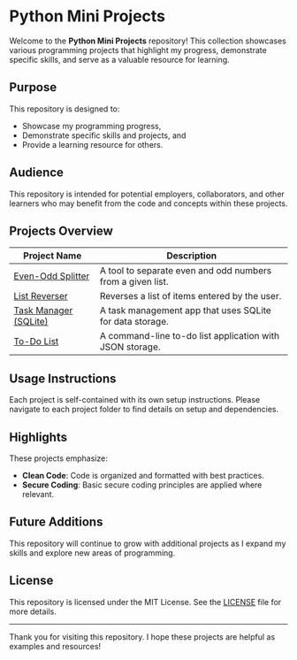 # Python Mini Projects

Welcome to the **Python Mini Projects** repository! This collection showcases various programming projects that highlight my progress, demonstrate specific skills, and serve as a valuable resource for learning.

## Purpose

This repository is designed to:
- Showcase my programming progress,
- Demonstrate specific skills and projects, and
- Provide a learning resource for others.

## Audience

This repository is intended for potential employers, collaborators, and other learners who may benefit from the code and concepts within these projects.

## Projects Overview

| Project Name                                | Description                                                                  |
|---------------------------------------------|------------------------------------------------------------------------------|
| [Even-Odd Splitter](even-odd-splitter)      | A tool to separate even and odd numbers from a given list.                   |
| [List Reverser](list_reverser)              | Reverses a list of items entered by the user.                                |
| [Task Manager (SQLite)](task_manager_sqlite)| A task management app that uses SQLite for data storage.                     |
| [To-Do List](todo_list_project)             | A command-line to-do list application with JSON storage.                     |

## Usage Instructions

Each project is self-contained with its own setup instructions. Please navigate to each project folder to find details on setup and dependencies.

## Highlights

These projects emphasize:
- **Clean Code**: Code is organized and formatted with best practices.
- **Secure Coding**: Basic secure coding principles are applied where relevant.

## Future Additions

This repository will continue to grow with additional projects as I expand my skills and explore new areas of programming.

## License

This repository is licensed under the MIT License. See the [LICENSE](LICENSE) file for more details.

---

Thank you for visiting this repository. I hope these projects are helpful as examples and resources!
